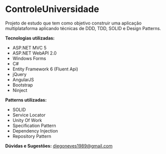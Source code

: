 # ControleUniversidade
Projeto de estudo que tem como objetivo construir uma aplicação multiplataforma aplicando técnicas de DDD, TDD, SOLID e Design Patterns.

**Tecnologias utilizadas:**
- ASP.NET MVC 5
- ASP.NET WebAPI 2.0
- Windows Forms
- C#
- Entity Framework 6 (Fluent Api)
- jQuery
- AngularJS
- Bootstrap
- Ninject

**Patterns utilizadas:**
- SOLID
- Service Locator
- Unity Of Work
- Specification Pattern
- Dependency Injection
- Repository Pattern

**Dúvidas e Sugestões:** diegoneves1989@gmail.com
